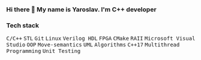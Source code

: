 ### Hi there 👋 My name is Yaroslav. I'm C++ developer

### Tech stack
<kbd>C/C++</kbd> <kbd>STL</kbd> <kbd>Git</kbd> <kbd>Linux</kbd> <kbd>Verilog HDL</kbd> <kbd>FPGA</kbd> <kbd>CMake</kbd> <kbd>RAII</kbd>
 <kbd>Microsoft Visual Studio</kbd> <kbd>OOP</kbd> <kbd>Move-semantics</kbd> <kbd>UML</kbd> <kbd>Algorithms</kbd>
 <kbd>C++17</kbd> <kbd>Multithread Programming</kbd> <kbd>Unit Testing</kbd>

<!--
**YaKho/YaKho** is a ✨ _special_ ✨ repository because its `README.md` (this file) appears on your GitHub profile.

Here are some ideas to get you started:

- 🔭 I’m currently working on ...
- 🌱 I’m currently learning ...
- 👯 I’m looking to collaborate on ...
- 🤔 I’m looking for help with ...
- 💬 Ask me about ...
- 📫 How to reach me: ...
- 😄 Pronouns: ...
- ⚡ Fun fact: ...
-->

